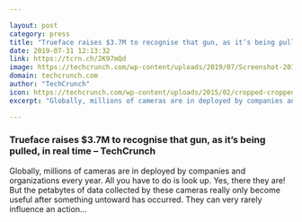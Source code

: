 ```yaml
---

layout: post
category: press
title: "Trueface raises $3.7M to recognise that gun, as it’s being pulled, in real time"
date: 2019-07-31 12:13:32
link: https://tcrn.ch/2K97mQd
image: https://techcrunch.com/wp-content/uploads/2019/07/Screenshot-2019-07-31-at-12.56.18.png?w=764
domain: techcrunch.com
author: "TechCrunch"
icon: https://techcrunch.com/wp-content/uploads/2015/02/cropped-cropped-favicon-gradient.png?w=180
excerpt: "Globally, millions of cameras are in deployed by companies and organizations every year. All you have to do is look up. Yes, there they are! But the petabytes of data collected by these cameras really only become useful after something untoward has occurred. They can very rarely influence an action…"

---
```


### Trueface raises $3.7M to recognise that gun, as it’s being pulled, in real time – TechCrunch

Globally, millions of cameras are in deployed by companies and organizations every year. All you have to do is look up. Yes, there they are! But the petabytes of data collected by these cameras really only become useful after something untoward has occurred. They can very rarely influence an action…
